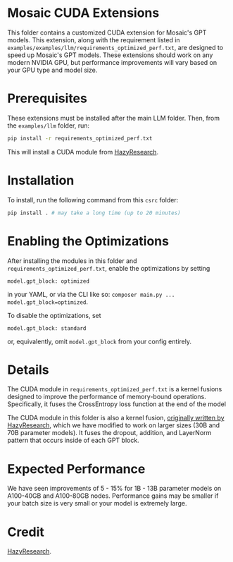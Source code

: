# Mosaic CUDA Extensions
This folder contains a customized CUDA extension for Mosaic's GPT models. This extension, along with the requirement listed in `examples/examples/llm/requirements_optimized_perf.txt`, are designed to speed up Mosaic's GPT models. These extensions should work on any modern NVIDIA GPU, but performance improvements will vary based on your GPU type and model size.

# Prerequisites
These extensions must be installed after the main LLM folder. Then, from the `examples/llm` folder, run:
```bash
pip install -r requirements_optimized_perf.txt
```
This will install a CUDA module from [HazyResearch](https://github.com/HazyResearch/).

# Installation
To install, run the following command from this `csrc` folder:
```bash
pip install . # may take a long time (up to 20 minutes)
```

# Enabling the Optimizations
After installing the modules in this folder and `requirements_optimized_perf.txt`, enable the optimizations by setting
```
model.gpt_block: optimized
```
in your YAML, or via the CLI like so: `composer main.py ... model.gpt_block=optimized`.

To disable the optimizations, set
```
model.gpt_block: standard
```
or, equivalently, omit `model.gpt_block` from your config entirely.

# Details
The CUDA module in `requirements_optimized_perf.txt` is a kernel fusions designed to improve the performance of memory-bound operations. Specifically, it fuses the CrossEntropy loss function at the end of the model

The CUDA module in this folder is also a kernel fusion, [originally written by HazyResearch](https://github.com/HazyResearch/flash-attention/tree/eb33e587e95ec29a13c58f76dadca04b64122784/csrc/layer_norm), which we have modified to work on larger sizes (30B and 70B parameter models). It fuses the dropout, addition, and LayerNorm pattern that occurs inside of each GPT block.


# Expected Performance
We have seen improvements of 5 - 15% for 1B - 13B parameter models on A100-40GB and A100-80GB nodes. Performance gains may be smaller if your batch size is very small or your model is extremely large.

# Credit
[HazyResearch](https://github.com/HazyResearch/).
